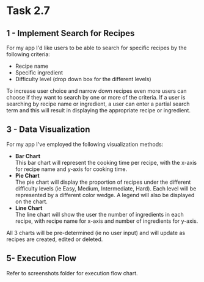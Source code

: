 # Task 2.7

## 1 - Implement Search for Recipes
For my app I'd like users to be able to search for specific recipes by the following criteria:
- Recipe name
- Specific ingredient
- Difficulty level (drop down box for the different levels) 

To increase user choice and narrow down recipes even more users can choose if they want to search by one or more of the criteria.  If a user is searching by recipe name or ingredient, a user can enter a partial search term and this will result in displaying the appropriate recipe or ingredient. 

## 3 - Data Visualization
For my app I've employed the following visualization methods:
- **Bar Chart**  
This bar chart will represent the cooking time per recipe, with the x-axis for recipe name and y-axis for cooking time.  
- **Pie Chart**  
The pie chart will display the proportion of recipes under the different difficulty levels (ie Easy, Medium, Intermediate, Hard). Each level will be represented by a different color wedge. A legend will also be displayed on the chart.
- **Line Chart**  
The line chart will show the user the number of ingredients in each recipe, with recipe name for x-axis and number of ingredients for y-axis.  

All 3 charts will be pre-determined (ie no user input) and will update as recipes are created, edited or deleted.

## 5- Execution Flow
Refer to screenshots folder for execution flow chart.
